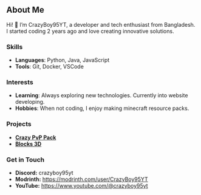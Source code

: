 ## About Me

Hi! 👋 I’m CrazyBoy95YT, a developer and tech enthusiast from Bangladesh. I started coding 2 years ago and love creating innovative solutions.

### Skills
- **Languages**: Python, Java, JavaScript
- **Tools**: Git, Docker, VSCode

### Interests
- **Learning**: Always exploring new technologies. Currently into website developing.
- **Hobbies**: When not coding, I enjoy making minecraft resource packs.

### Projects
- **[Crazy PvP Pack](https://modrinth.com/resourcepack/crazy-pvp-pack)**
- **[Blocks 3D](https://modrinth.com/resourcepack/blocks-3d/)**

### Get in Touch
- **Discord:** crazyboy95yt
- **Modrinth:** https://modrinth.com/user/CrazyBoy95YT
- **YouTube:** https://www.youtube.com/@crazyboy95yt

